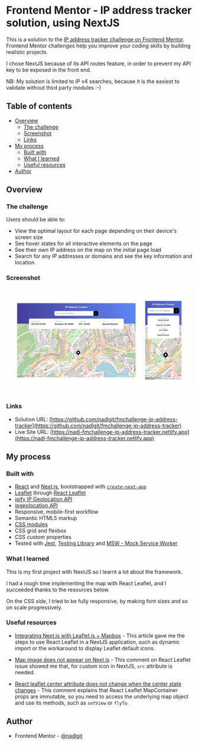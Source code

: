 # Frontend Mentor - IP address tracker solution, using NextJS

This is a solution to the [IP address tracker challenge on Frontend Mentor](https://www.frontendmentor.io/challenges/ip-address-tracker-I8-0yYAH0). Frontend Mentor challenges help you improve your coding skills by building realistic projects.

I chose NextJS because of its API routes feature, in order to prevent my API key to be exposed in the front end.

NB: My solution is limited to IP v4 searches, because it is the easiest to validate without third party modules :-)

## Table of contents

- [Overview](#overview)
  - [The challenge](#the-challenge)
  - [Screenshot](#screenshot)
  - [Links](#links)
- [My process](#my-process)
  - [Built with](#built-with)
  - [What I learned](#what-i-learned)
  - [Useful resources](#useful-resources)
- [Author](#author)

## Overview

### The challenge

Users should be able to:

- View the optimal layout for each page depending on their device's screen size
- See hover states for all interactive elements on the page
- See their own IP address on the map on the initial page load
- Search for any IP addresses or domains and see the key information and location

### Screenshot

![](./screenshot.jpg)

### Links

- Solution URL: [https://github.com/nadlgit/fmchallenge-ip-address-tracker](https://github.com/nadlgit/fmchallenge-ip-address-tracker)
- Live Site URL: [https://nadl-fmchallenge-ip-address-tracker.netlify.app](https://nadl-fmchallenge-ip-address-tracker.netlify.app)

## My process

### Built with

- [React](https://reactjs.org/) and [Next.js](https://nextjs.org/), bootstrapped with [`create-next-app`](https://github.com/vercel/next.js/tree/canary/packages/create-next-app)
- [Leaflet](https://leafletjs.com/) through [React Leaflet](https://react-leaflet.js.org/)
- [ipify IP Geolocation API](https://geo.ipify.org/)
- [ipgeolocation API](https://ipgeolocation.io/)
- Responsive, mobile-first workflow
- Semantic HTML5 markup
- [CSS modules](https://github.com/css-modules/css-modules)
- CSS grid and flexbox
- CSS custom properties
- Tested with [Jest](https://jestjs.io/), [Testing Library](https://testing-library.com/) and [MSW - Mock Service Worker](https://mswjs.io/)

### What I learned

This is my first project with NextJS so I learnt a lot about the framework.

I had a rough time implementing the map with React Leaflet, and I succeeded thanks to the resources below.

On the CSS side, I tried to be fully responsive, by making font sizes and so on scale progressively.

### Useful resources

- [Integrating Next.js with Leaflet.js + Mapbox](https://dev.to/tsaxena4k/integrating-next-js-with-leaflet-js-mapbox-1351) - This article gave me the steps to use React Leaflet in a NextJS application, such as dynamic import or the workaround to display Leaflet default icons.

- [Map <Marker> image does not appear on Next.js](https://github.com/PaulLeCam/react-leaflet/issues/808#issuecomment-977109769) - This comment on React Leaflet issue showed me that, for custom icon in NextJS, `src` attribute is needed.

- [React leaflet center attribute does not change when the center state changes](https://stackoverflow.com/questions/64665827/react-leaflet-center-attribute-does-not-change-when-the-center-state-changes/64667351#64667351) - This comment explains that React Leaflet MapContainer props are immutable, so you need to access the underlying map object and use its methods, such as `setView` or `flyTo`.

## Author

- Frontend Mentor - [@nadlgit](https://www.frontendmentor.io/profile/nadlgit)
